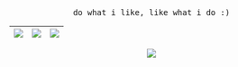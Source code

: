 
<p align="center"> <samp> do what i like, like what i do :)</samp> </p>

|![](https://github-profile-summary-cards.vercel.app/api/cards/stats?username=werixx1&theme=tokyonight)|![](https://github-profile-summary-cards.vercel.app/api/cards/repos-per-language?username=werixx1&theme=tokyonight&exclude=jupyter%20Notebook)|![](https://github-profile-summary-cards.vercel.app/api/cards/most-commit-language?username=werixx1&theme=tokyonight&exclude=jupyter%20Notebook)|
|-----|------|------|
<p align="center">
  <a href="https://skillicons.dev">
    <img src="https://skillicons.dev/icons?i=c,cpp,py,pytorch,opencv,matlab,raspberrypi,arduino" />
  </a>
</p>










